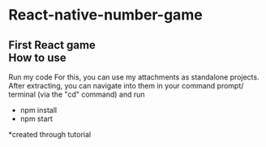 # React-native-number-game
First React game<br>
How to use
---------
 Run my code
For this, you can use my attachments as standalone projects. After extracting, you can navigate into them in your command prompt/ terminal (via the "cd" command) and run
- npm install
- npm start <br>
 





























 *created through tutorial
